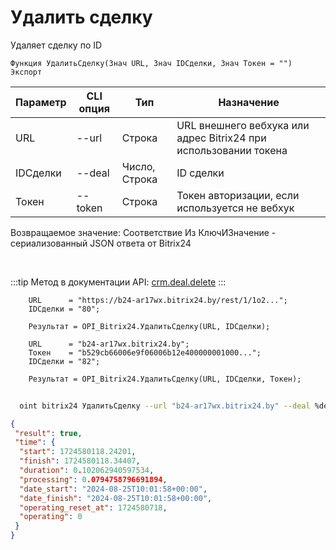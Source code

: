 ﻿---
sidebar_position: 2
---

# Удалить сделку
 Удаляет сделку по ID



`Функция УдалитьСделку(Знач URL, Знач IDСделки, Знач Токен = "") Экспорт`

  | Параметр | CLI опция | Тип | Назначение |
  |-|-|-|-|
  | URL | --url | Строка | URL внешнего вебхука или адрес Bitrix24 при использовании токена |
  | IDСделки | --deal | Число, Строка | ID сделки |
  | Токен | --token | Строка | Токен авторизации, если используется не вебхук |

  
  Возвращаемое значение:   Соответствие Из КлючИЗначение - сериализованный JSON ответа от Bitrix24

<br/>

:::tip
Метод в документации API: [crm.deal.delete](https://dev.1c-bitrix.ru/rest_help/crm/cdeals/crm_deal_delete.php)
:::
<br/>


```bsl title="Пример кода"
    URL      = "https://b24-ar17wx.bitrix24.by/rest/1/1o2...";
    IDСделки = "80";

    Результат = OPI_Bitrix24.УдалитьСделку(URL, IDСделки);

    URL      = "b24-ar17wx.bitrix24.by";
    Токен    = "b529cb66006e9f06006b12e400000001000...";
    IDСделки = "82";

    Результат = OPI_Bitrix24.УдалитьСделку(URL, IDСделки, Токен);
```



```sh title="Пример команды CLI"
    
  oint bitrix24 УдалитьСделку --url "b24-ar17wx.bitrix24.by" --deal %deal% --token "6476c766006e9f06006b12e400000001000..."

```

```json title="Результат"
{
 "result": true,
 "time": {
  "start": 1724580118.24201,
  "finish": 1724580118.34407,
  "duration": 0.102062940597534,
  "processing": 0.0794758796691894,
  "date_start": "2024-08-25T10:01:58+00:00",
  "date_finish": "2024-08-25T10:01:58+00:00",
  "operating_reset_at": 1724580718,
  "operating": 0
 }
}
```
